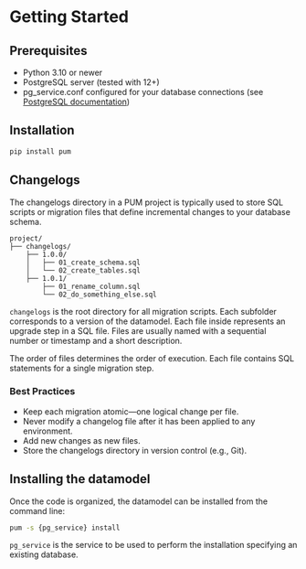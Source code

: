 # Getting Started

## Prerequisites
- Python 3.10 or newer
- PostgreSQL server (tested with 12+)
- pg_service.conf configured for your database connections (see [PostgreSQL documentation](https://www.postgresql.org/docs/current/libpq-pgservice.html))

## Installation

```bash
pip install pum
```

## Changelogs

The changelogs directory in a PUM project is typically used to store SQL scripts or migration files that define incremental changes to your database schema.

```
project/
├── changelogs/
    ├── 1.0.0/
    │   ├── 01_create_schema.sql
    │   └── 02_create_tables.sql
    ├── 1.0.1/
        ├── 01_rename_column.sql
        └── 02_do_something_else.sql
```



`changelogs` is the root directory for all migration scripts.
Each subfolder corresponds to a version of the datamodel.
Each file inside represents an upgrade step in a SQL file.
Files are usually named with a sequential number or timestamp and a short description.

The order of files determines the order of execution.
Each file contains SQL statements for a single migration step.

### Best Practices
* Keep each migration atomic—one logical change per file.
* Never modify a changelog file after it has been applied to any environment.
* Add new changes as new files.
* Store the changelogs directory in version control (e.g., Git).



## Installing the datamodel

Once the code is organized, the datamodel can be installed from the command line:

```sh
pum -s {pg_service} install
```

`pg_service` is the service to be used to perform the installation specifying an existing database.
